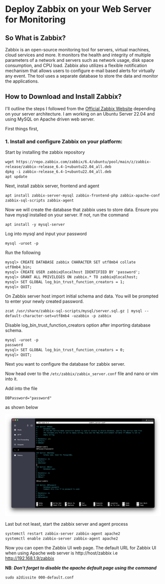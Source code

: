 # Deploy Zabbix on your Web Server for Monitoring

## So What is Zabbix?
Zabbix is an open-source monitoring tool for servers, virtual machines, cloud services and more. It monitors the health and integrity of multiple parameters of a network and servers such as network usage, disk space consumption, and CPU load. Zabbix also utilizes a flexible notification mechanism that allows users to configure e-mail based alerts for virtually any event. The tool uses a separate database to store the data and monitor the applications.

## How to Download and Install Zabbix?

I'll outline the steps I followed from the [Official Zabbix Website](https://www.zabbix.com) depending on your server architecture. I am working on an Ubuntu Server 22.04 and using MySQL on Apache driven web server.

First things first, 

### 1. Install and configure Zabbix on your platform:

Start by installing the zabbix repository
```shell
wget https://repo.zabbix.com/zabbix/6.4/ubuntu/pool/main/z/zabbix-release/zabbix-release_6.4-1+ubuntu22.04_all.deb
dpkg -i zabbix-release_6.4-1+ubuntu22.04_all.deb
apt update
```

Next, install zabbix server, frontend and agent
```shell
apt install zabbix-server-mysql zabbix-frontend-php zabbix-apache-conf zabbix-sql-scripts zabbix-agent
```

Now we will create the database that zabbix uses to store data.
Ensure you have mysql installed on your server. If not, run the command
```
apt install -y mysql-server
```
Log into mysql and input your password
```shell
mysql -uroot -p
```
Run the following
```mysql
mysql> CREATE DATABASE zabbix CHARACTER SET utf8mb4 collate utf8mb4_bin;
mysql> CREATE USER zabbix@localhost IDENTIFIED BY 'password';
mysql> GRANT ALL PRIVILEGES ON zabbix.* TO zabbix@localhost;
mysql> SET GLOBAL log_bin_trust_function_creators = 1;
mysql> QUIT;
```

On Zabbix server host import initial schema and data. You will be prompted to enter your newly created password.

```shell
zcat /usr/share/zabbix-sql-scripts/mysql/server.sql.gz | mysql --default-character-set=utf8mb4 -uzabbix -p zabbix
```
Disable log_bin_trust_function_creators option after importing database schema.
```mysql
mysql -uroot -p
password
mysql> SET GLOBAL log_bin_trust_function_creators = 0;
mysql> QUIT;
```
Next you want to configure the database for zabbix server. 

Now head over to the `/etc/zabbix/zabbix_server.conf` file and nano or vim into it.

Add into the file
```
DBPassword="password"
```
as shown below

![](images/Zabbix.png)

Last but not least, start the zabbix server and agent process

```shell
systemctl restart zabbix-server zabbix-agent apache2
systemctl enable zabbix-server zabbix-agent apache2
```

Now you can open the Zabbix UI web page. The default URL for Zabbix UI when using Apache web server is http://host/zabbix i.e http://192.168.1.9/zabbix

**NB**: ***Don't forget to disable the apache default page using the command***
```shell
sudo a2dissite 000-default.conf
```